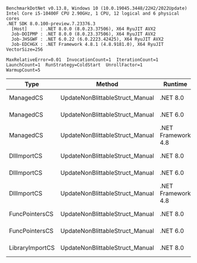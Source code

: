 ```

BenchmarkDotNet v0.13.8, Windows 10 (10.0.19045.3448/22H2/2022Update)
Intel Core i5-10400F CPU 2.90GHz, 1 CPU, 12 logical and 6 physical cores
.NET SDK 8.0.100-preview.7.23376.3
  [Host]     : .NET 8.0.0 (8.0.23.37506), X64 RyuJIT AVX2
  Job-DOIPMP : .NET 8.0.0 (8.0.23.37506), X64 RyuJIT AVX2
  Job-JHSGWF : .NET 6.0.22 (6.0.2223.42425), X64 RyuJIT AVX2
  Job-EDCHGX : .NET Framework 4.8.1 (4.8.9181.0), X64 RyuJIT VectorSize=256

MaxRelativeError=0.01  InvocationCount=1  IterationCount=1  
LaunchCount=1  RunStrategy=ColdStart  UnrollFactor=1  
WarmupCount=5  

```
| Type            | Method                          | Runtime            | input                | Mean        | Error | Median      | Min         | Max         | Allocated |
|---------------- |-------------------------------- |------------------- |--------------------- |------------:|------:|------------:|------------:|------------:|----------:|
| ManagedCS       | UpdateNonBlittableStruct_Manual | .NET 8.0           | PInvo(...)truct [49] |    494.1 μs |    NA |    494.1 μs |    494.1 μs |    494.1 μs |     480 B |
| ManagedCS       | UpdateNonBlittableStruct_Manual | .NET 6.0           | PInvo(...)truct [49] |    663.6 μs |    NA |    663.6 μs |    663.6 μs |    663.6 μs |     720 B |
| ManagedCS       | UpdateNonBlittableStruct_Manual | .NET Framework 4.8 | PInvo(...)truct [49] |    723.3 μs |    NA |    723.3 μs |    723.3 μs |    723.3 μs |         - |
| DllImportCS     | UpdateNonBlittableStruct_Manual | .NET 8.0           | PInvo(...)truct [49] | 18,877.8 μs |    NA | 18,877.8 μs | 18,877.8 μs | 18,877.8 μs |     472 B |
| DllImportCS     | UpdateNonBlittableStruct_Manual | .NET 6.0           | PInvo(...)truct [49] | 19,090.4 μs |    NA | 19,090.4 μs | 19,090.4 μs | 19,090.4 μs |     712 B |
| DllImportCS     | UpdateNonBlittableStruct_Manual | .NET Framework 4.8 | PInvo(...)truct [49] | 19,311.0 μs |    NA | 19,311.0 μs | 19,311.0 μs | 19,311.0 μs |         - |
| FuncPointersCS  | UpdateNonBlittableStruct_Manual | .NET 8.0           | PInvo(...)truct [49] | 30,736.4 μs |    NA | 30,736.4 μs | 30,736.4 μs | 30,736.4 μs |     472 B |
| FuncPointersCS  | UpdateNonBlittableStruct_Manual | .NET 6.0           | PInvo(...)truct [49] | 30,963.8 μs |    NA | 30,963.8 μs | 30,963.8 μs | 30,963.8 μs |     712 B |
| LibraryImportCS | UpdateNonBlittableStruct_Manual | .NET 8.0           | PInvo(...)truct [49] | 31,197.7 μs |    NA | 31,197.7 μs | 31,197.7 μs | 31,197.7 μs |     472 B |
